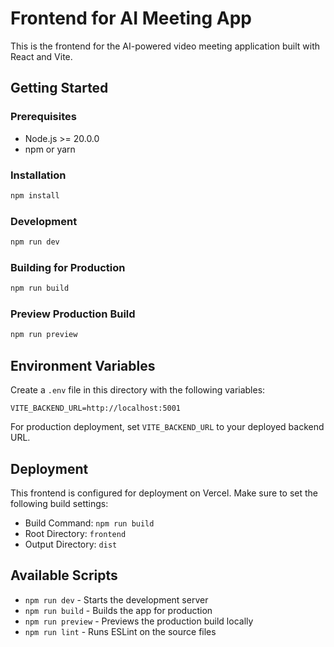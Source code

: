 # Frontend for AI Meeting App

This is the frontend for the AI-powered video meeting application built with React and Vite.

## Getting Started

### Prerequisites
- Node.js >= 20.0.0
- npm or yarn

### Installation
```bash
npm install
```

### Development
```bash
npm run dev
```

### Building for Production
```bash
npm run build
```

### Preview Production Build
```bash
npm run preview
```

## Environment Variables

Create a `.env` file in this directory with the following variables:

```
VITE_BACKEND_URL=http://localhost:5001
```

For production deployment, set `VITE_BACKEND_URL` to your deployed backend URL.

## Deployment

This frontend is configured for deployment on Vercel. Make sure to set the following build settings:

- Build Command: `npm run build`
- Root Directory: `frontend`
- Output Directory: `dist`

## Available Scripts

- `npm run dev` - Starts the development server
- `npm run build` - Builds the app for production
- `npm run preview` - Previews the production build locally
- `npm run lint` - Runs ESLint on the source files